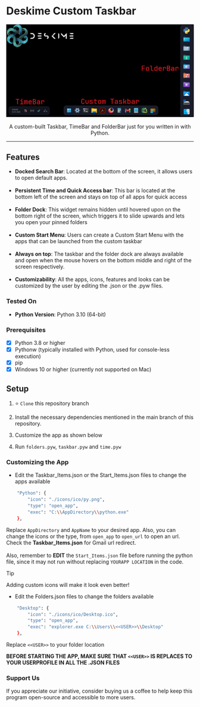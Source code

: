 # Deskime Custom Taskbar
<div style="text-align: center;"> 

![Screenshot](./screenshot.png)

A custom-built Taskbar, TimeBar and FolderBar just for you written in with Python.
</div>

------------

## Features

-  **Docked Search Bar**: Located at the bottom of the screen, it allows users to open default apps.
  <br><br>
-  **Persistent Time and Quick Access bar**: This bar is located at the bottom left of the screen and stays on top of all apps for quick access
  <br><br>
-  **Folder Dock**: This widget remains hidden until hovered upon on the bottom right of the screen, which triggers it to slide upwards and lets you open your pinned folders
  <br><br>
-  **Custom Start Menu**: Users can create a Custom Start Menu with the apps that can be launched from the custom taskbar
  <br><br>
- **Always on top**: The taskbar and the folder dock are always available and open when the mouse hovers on the bottom middle and right of the screen respectively.
  <br><br>
- **Customizability**: All the apps, icons, features and looks can be customized by the user by editing the .json or the .pyw files.

### Tested On

- **Python Version**: Python 3.10 (64-bit)

### Prerequisites

- [x] Python 3.8 or higher
- [x] Pythonw (typically installed with Python, used for console-less execution)
- [x] pip
- [x] Windows 10 or higher (currently not supported on Mac)

## Setup

1. ⭐ `Clone` this repository branch
	
2.  Install the necessary dependencies mentioned in the main branch of this repository.

3. Customize the app as shown below

4. Run `folders.pyw`, `taskbar.pyw` and `time.pyw`

### Customizing the App

- Edit the Taskbar_Items.json or the Start_Items.json files to change the apps available

```bash
    "Python": {
		"icon": "./icons/ico/py.png",
		"type": "open_app",
		"exec": "C:\\AppDirectory\\python.exe"
	},
```

Replace `AppDirectory` and `AppName` to your desired app. Also, you can change the icons or the type, from `open_app` to `open_url` to open an url. Check the **Taskbar_Items.json** for Gmail url redirect.
<br><br>
Also, remember to **EDIT** the `Start_Items.json` file before running the python file, since it may not run without replacing `YOURAPP LOCATION` in the code.

> [!TIP]
> Adding custom icons will make it look even better!

- Edit the Folders.json files to change the folders available

```bash
    "Desktop": {
		"icon": "./icons/ico/Desktop.ico",
		"type": "open_app",
		"exec": "explorer.exe C:\\Users\\<<USER>>\\Desktop"
	},
```

Replace `<<USER>>` to your folder location

**BEFORE STARTING THE APP, MAKE SURE THAT `<<USER>>` IS REPLACES TO YOUR USERPROFILE IN ALL THE .JSON FILES**

### Support Us
If you appreciate our initiative, consider buying us a coffee to help keep this program open-source and accessible to more users.
<br><br>